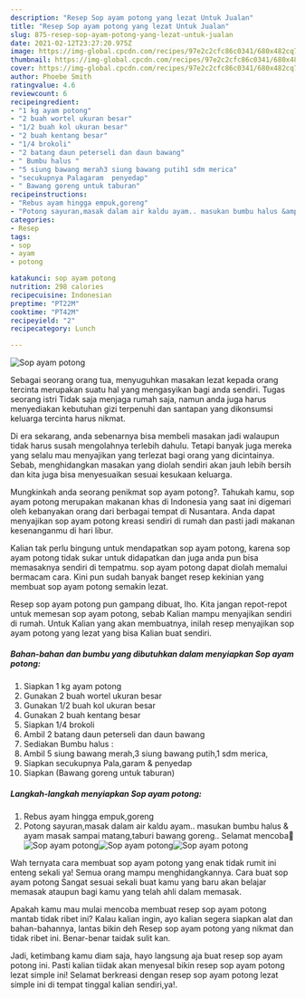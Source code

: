 ```yaml
---
description: "Resep Sop ayam potong yang lezat Untuk Jualan"
title: "Resep Sop ayam potong yang lezat Untuk Jualan"
slug: 875-resep-sop-ayam-potong-yang-lezat-untuk-jualan
date: 2021-02-12T23:27:20.975Z
image: https://img-global.cpcdn.com/recipes/97e2c2cfc86c0341/680x482cq70/sop-ayam-potong-foto-resep-utama.jpg
thumbnail: https://img-global.cpcdn.com/recipes/97e2c2cfc86c0341/680x482cq70/sop-ayam-potong-foto-resep-utama.jpg
cover: https://img-global.cpcdn.com/recipes/97e2c2cfc86c0341/680x482cq70/sop-ayam-potong-foto-resep-utama.jpg
author: Phoebe Smith
ratingvalue: 4.6
reviewcount: 6
recipeingredient:
- "1 kg ayam potong"
- "2 buah wortel ukuran besar"
- "1/2 buah kol ukuran besar"
- "2 buah kentang besar"
- "1/4 brokoli"
- "2 batang daun peterseli dan daun bawang"
- " Bumbu halus "
- "5 siung bawang merah3 siung bawang putih1 sdm merica"
- "secukupnya Palagaram  penyedap"
- " Bawang goreng untuk taburan"
recipeinstructions:
- "Rebus ayam hingga empuk,goreng"
- "Potong sayuran,masak dalam air kaldu ayam.. masukan bumbu halus &amp; ayam masak sampai matang,taburi bawang goreng.. Selamat mencoba🤗"
categories:
- Resep
tags:
- sop
- ayam
- potong

katakunci: sop ayam potong 
nutrition: 298 calories
recipecuisine: Indonesian
preptime: "PT22M"
cooktime: "PT42M"
recipeyield: "2"
recipecategory: Lunch

---
```



![Sop ayam potong](https://img-global.cpcdn.com/recipes/97e2c2cfc86c0341/680x482cq70/sop-ayam-potong-foto-resep-utama.jpg)

Sebagai seorang orang tua, menyuguhkan masakan lezat kepada orang tercinta merupakan suatu hal yang mengasyikan bagi anda sendiri. Tugas seorang istri Tidak saja menjaga rumah saja, namun anda juga harus menyediakan kebutuhan gizi terpenuhi dan santapan yang dikonsumsi keluarga tercinta harus nikmat.

Di era  sekarang, anda sebenarnya bisa membeli masakan jadi walaupun tidak harus susah mengolahnya terlebih dahulu. Tetapi banyak juga mereka yang selalu mau menyajikan yang terlezat bagi orang yang dicintainya. Sebab, menghidangkan masakan yang diolah sendiri akan jauh lebih bersih dan kita juga bisa menyesuaikan sesuai kesukaan keluarga. 



Mungkinkah anda seorang penikmat sop ayam potong?. Tahukah kamu, sop ayam potong merupakan makanan khas di Indonesia yang saat ini digemari oleh kebanyakan orang dari berbagai tempat di Nusantara. Anda dapat menyajikan sop ayam potong kreasi sendiri di rumah dan pasti jadi makanan kesenanganmu di hari libur.

Kalian tak perlu bingung untuk mendapatkan sop ayam potong, karena sop ayam potong tidak sukar untuk didapatkan dan juga anda pun bisa memasaknya sendiri di tempatmu. sop ayam potong dapat diolah memalui bermacam cara. Kini pun sudah banyak banget resep kekinian yang membuat sop ayam potong semakin lezat.

Resep sop ayam potong pun gampang dibuat, lho. Kita jangan repot-repot untuk memesan sop ayam potong, sebab Kalian mampu menyajikan sendiri di rumah. Untuk Kalian yang akan membuatnya, inilah resep menyajikan sop ayam potong yang lezat yang bisa Kalian buat sendiri.

<!--inarticleads1-->

##### Bahan-bahan dan bumbu yang dibutuhkan dalam menyiapkan Sop ayam potong:

1. Siapkan 1 kg ayam potong
1. Gunakan 2 buah wortel ukuran besar
1. Gunakan 1/2 buah kol ukuran besar
1. Gunakan 2 buah kentang besar
1. Siapkan 1/4 brokoli
1. Ambil 2 batang daun peterseli dan daun bawang
1. Sediakan  Bumbu halus :
1. Ambil 5 siung bawang merah,3 siung bawang putih,1 sdm merica,
1. Siapkan secukupnya Pala,garam &amp; penyedap
1. Siapkan  (Bawang goreng untuk taburan)




<!--inarticleads2-->

##### Langkah-langkah menyiapkan Sop ayam potong:

1. Rebus ayam hingga empuk,goreng
1. Potong sayuran,masak dalam air kaldu ayam.. masukan bumbu halus &amp; ayam masak sampai matang,taburi bawang goreng.. Selamat mencoba🤗
<img src="https://img-global.cpcdn.com/steps/a7409f9d2267e4ec/160x128cq70/sop-ayam-potong-langkah-memasak-2-foto.jpg" alt="Sop ayam potong"><img src="https://img-global.cpcdn.com/steps/d16c42dda6f15ea2/160x128cq70/sop-ayam-potong-langkah-memasak-2-foto.jpg" alt="Sop ayam potong"><img src="https://img-global.cpcdn.com/steps/87ccc0d955b12b9a/160x128cq70/sop-ayam-potong-langkah-memasak-2-foto.jpg" alt="Sop ayam potong">



Wah ternyata cara membuat sop ayam potong yang enak tidak rumit ini enteng sekali ya! Semua orang mampu menghidangkannya. Cara buat sop ayam potong Sangat sesuai sekali buat kamu yang baru akan belajar memasak ataupun bagi kamu yang telah ahli dalam memasak.

Apakah kamu mau mulai mencoba membuat resep sop ayam potong mantab tidak ribet ini? Kalau kalian ingin, ayo kalian segera siapkan alat dan bahan-bahannya, lantas bikin deh Resep sop ayam potong yang nikmat dan tidak ribet ini. Benar-benar taidak sulit kan. 

Jadi, ketimbang kamu diam saja, hayo langsung aja buat resep sop ayam potong ini. Pasti kalian tiidak akan menyesal bikin resep sop ayam potong lezat simple ini! Selamat berkreasi dengan resep sop ayam potong lezat simple ini di tempat tinggal kalian sendiri,ya!.

